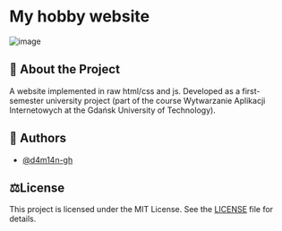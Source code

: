 # My hobby website
![image](https://github.com/user-attachments/assets/ca73ba89-9e33-4494-822c-1a0857281f96)


## 📜 About the Project
A website implemented in raw html/css and js.
Developed as a first-semester university project (part of the course Wytwarzanie Aplikacji Internetowych at the Gdańsk University of Technology). 

## 👥 Authors
- [@d4m14n-gh](https://github.com/d4m14n-gh)


## ⚖️License
This project is licensed under the MIT License. See the [LICENSE](LICENSE) file for details.
